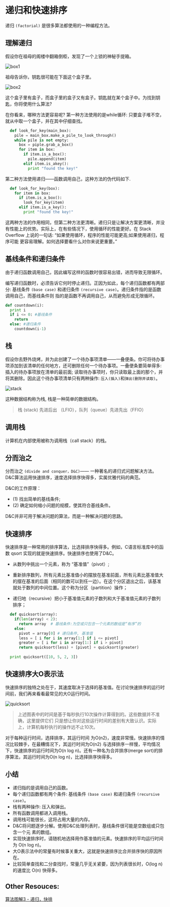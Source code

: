 # 递归和快速排序

递归 `(factorial)` 是很多算法都使用的一种编程方法。

## 理解递归

假设你在祖母的阁楼中翻箱倒柜，发现了一个上锁的神秘手提箱。

![box1](http://img.pfan123.com/box1.png)

祖母告诉你，钥匙很可能在下面这个盒子里。

![box2](http://img.pfan123.com/box2.png)

这个盒子里有盒子，而盒子里的盒子又有盒子。钥匙就在某个盒子中。为找到钥匙，你将使用什么算法?

在你看来，哪种方法更容易呢? 第一种方法使用的是while循环: 只要盒子堆不空，就从中取一个盒子，并在其中仔细查找。

```py
  def look_for_key(main_box):
    pile = main_box.make_a_pile_to_look_through()
    while pile is not empty:
      box = piple.grab_a_box()
      for item in box:
        if item.is_a_box():
          pile.append(item)
        elif item.is_akey():
          print "found the key!"
```
第二种方法使用递归——函数调用自己，这种方法的伪代码如下.
```py
  def look_for_key(box):
    for item in box:
      if item.is_a_box():
        look_for_key(item)
      elif item.is_a_key():
        print "found the key!"
```
这两种方法的作用相同，但第二种方法更清晰。递归只是让解决方案更清晰，并没有性能上的优势。实际上，在有些情况下，使用循环的性能更好。在 Stack Overflow 上说的一句话: “如果使用循环，程序的性能可能更高;如果使用递归，程序可能
 更容易理解。如何选择要看什么对你来说更重要。”

## 基线条件和递归条件

由于递归函数调用自己，因此编写这样的函数时很容易出错，进而导致无限循环。

编写递归函数时，必须告诉它何时停止递归。正因为如此，每个递归函数都有两部分: 基线条件 `(base case)` 和递归条件 `(recursive case)`。递归条件指的是函数调用自己，而基线条件则 指的是函数不再调用自己，从而避免形成无限循环。

```py
def countdown(i): 
  print i
  if i <= 0: #基线条件 
    return
  else: #递归条件 
    countdown(i-1)
```

## 栈

假设你去野外烧烤，并为此创建了一个待办事项清单——一叠便条。你可将待办事项添加到该清单的任何地方，还可删除任何一个待办事项。一叠便条要简单得多: 插入的待办事项放在清单的最前面; 读取待办事项时，你只读取最上面的那个，并将其删除。因此这个待办事项清单只有两种操作: `压入(插入)`和`弹出(删除并读取)`。

![stack](http://img.pfan123.com/stack.png)

这种数据结构称为栈, 栈是一种简单的数据结构。

> 栈 (stack) 先进后出 （LFIO），队列（queue）先进先出（FFIO）

## 调用栈

计算机在内部使用被称为调用栈（call stack）的栈。


## 分而治之

分而治之 `(divide and conquer，D&C)`—— 一种著名的递归式问题解决方法。D&C算法运用快速排序，速度选择排序快得多，实属优雅代码的典范。

D&C的工作原理：
- (1) 找出简单的基线条件;
- (2) 确定如何缩小问题的规模，使其符合基线条件。 

D&C并非可用于解决问题的算法，而是一种解决问题的思路。

## 快速排序

快速排序是一种常用的排序算法，比选择排序快得多。例如，C语言标准库中的函数 qsort 实现的就是快速排序。快速排序也使用了D&C。

- 从数列中挑出一个元素，称为 “基准值”（pivot）;

- 重新排序数列，所有元素比基准值小的摆放在基准前面，所有元素比基准值大的摆在基准的后面（相同的数可以到任一边）。在这个分区退出之后，该基准就处于数列的中间位置。这个称为分区（partition）操作；

- 递归地（recursive）把小于基准值元素的子数列和大于基准值元素的子数列排序；

```py
  def quicksort(array):
    if(len(array) < 2):
      return array  # 基线条件:为空或只包含一个元素的数组是“有序”的
    else:
      pivot = array[0] # 递归条件, 基准值
      less = [ i for i in array[1:] if i <= pivot]
      greater = [ i for i in array[1:] if i > pivot]
      return quicksort(less) + [pivot] + quicksort(greater)
  
  print quicksort([10, 5, 2, 3])
```

## 快速排序大O表示法

快速排序的独特之处在于，其速度取决于选择的基准值。在讨论快速排序的运行时间前，我们再来看看最常见的大O运行时间。

![quicksort](http://img.pfan123.com/quicksort.png)

> 上述图表中的时间是基于每秒执行10次操作计算得到的。这些数据并不准确，这里提供它们 只是想让你对这些运行时间的差别有大致认识。实际上，计算机每秒执行的操作远不止10次。

对于每种运行时间，选择排序，其运行时间 为O(n2)，速度非常慢。快速排序的情况比较棘手，在最糟情况下，其运行时间为O(n2) 与选择排序一样慢，平均情况下，快速排序的运行时间为O(n log n)。还有一种名为合并排序(merge sort)的排序算法，其运行时间为O(n log n)，比选择排序快得多。

## 小结

- 递归指的是调用自己的函数。
- 每个递归函数都有两个条件: 基线条件 `(base case)` 和递归条件 `(recursive case)`。 
- 栈有两种操作: 压入和弹出。
- 所有函数调用都进入调用栈。
- 调用栈可能很长，这将占用大量的内存。
- D&C将问题逐步分解。使用D&C处理列表时，基线条件很可能是空数组或只包含一个元 素的数组。
- 实现快速排序时，请随机地选择用作基准值的元素。快速排序的平均运行时间为 O(n log n)。
- 大O表示法中的常量有时候事关重大，这就是快速排序比合并排序快的原因所在。
- 比较简单查找和二分查找时，常量几乎无关紧要，因为列表很长时，O(log n) 的速度比 O(n) 快得多。

## Other Resouces:

[算法图解3 - 递归，快排](http://jartto.wang/2018/11/26/algorithm3/)
